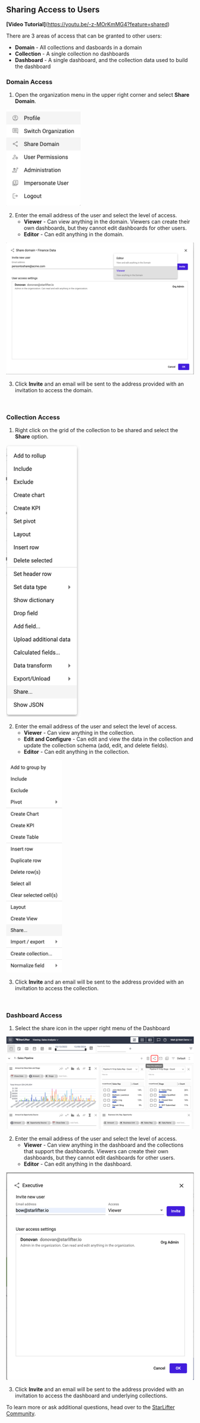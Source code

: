 ## Sharing Access to Users

**[Video Tutorial]**(https://youtu.be/-z-MOrKmMG4?feature=shared)

There are 3 areas of access that can be granted to other users:
* **Domain** -  All collections and dasboards in a domain
* **Collection** -  A single collection no dashboards
* **Dashboard**  - A single dashboard, and the collection data used to build the dashboard

### Domain Access

1.	Open the organization menu in the upper right corner and select **Share Domain**.

<img src="../assets/share_domain.png"  style="width:200px" class="border"></img>

2.  Enter the email address of the user and select the level of access.
    * **Viewer** - Can view anything in the domain. Viewers can create their own dashboards, but they cannot edit dashboards for other users.
    * **Editor** - Can edit anything in the domain.

<img src="../assets/sharing_access_domain_2.png"  style="width:600px" class="border"></img>

3.  Click **Invite** and an email will be sent to the address provided with an invitation to access the domain.

<br>

### Collection Access

1.	Right click on the grid of the collection to be shared and select the **Share** option.

<img src="../assets/sharing_access_collection_1.png"  style="width:200px" class="border"></img>

2.  Enter the email address of the user and select the level of access.
    * **Viewer** - Can view anything in the collection.
    * **Edit and Configure** - Can edit and view the data in the collection and update the collection schema (add, edit, and delete fields).
    * **Editor** - Can edit anything in the collection.

<img src="../assets/share_domain_2.png"  style="width:150px" class="border"></img>

3.  Click **Invite** and an email will be sent to the address provided with an invitation to access the collection.

<br>

### Dashboard Access
1.	Select the share icon in the upper right menu of the Dashboard

<img src="../assets/dashboard_share_matt.png"  style="width:800px" class="border"></img>

2.  Enter the email address of the user and select the level of access.
    * **Viewer** - Can view anything in the dashboard and the collections that support the dashboards. Viewers can create their own dashboards, but they cannot edit dashboards for other users.
    * **Editor** - Can edit anything in the dashboard.

<img src="../assets/sharing_access_dashboard_2.png"  style="width:600px" class="border"></img>

3.  Click **Invite** and an email will be sent to the address provided with an invitation to access the dashboard and underlying collections.



To learn more or ask additional questions, head over to the [StarLifter Community](https://community.starlifter.io).
